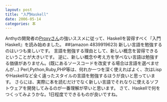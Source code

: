 ```yaml
---
layout: post
title: "入門Haskell"
date: 2006-05-14
categories: 本
---
```

Anthyの開発者の[Proxyさん](http://mono.kmc.gr.jp/~oxy/d/)の強いススメに従って、Haskellを習得すべく『入門Haskell』を読み始めました。
 ##(amazon 4839919623)
新しい言語を勉強するのはいつも楽しいです。
言語を勉強する理由として、新しい概念を習得できるということが大きいです。
逆に、新しい概念や考え方を学べない言語は勉強する価値がありません。(既にあるソースコードを改変する場合は言語を選べませんが...)
Perl,Python,Ruby,PHP等は、何れか一つを深く使えればよく、次はLispやHaskellなど全く違ったスタイルの言語を勉強するほうが良いと思っています。
さらには、実際に本を読むだけでなく新しい言語でそれなりに使えるソフトウェアを開発してみるのが一番理解が早いと思います。
さて、Haskellで何をつくってみようかな。1日程度でできるものが良いですね。

